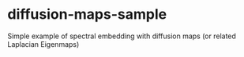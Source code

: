 # diffusion-maps-sample
Simple example of spectral embedding with diffusion maps (or related Laplacian Eigenmaps)
